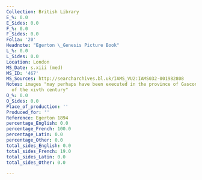```yaml
---
Collection: British Library
E_%: 0.0
E_Sides: 0.0
F_%: 0.0
F_Sides: 0.0
Folia: '20'
Headnote: "Egerton \_Genesis Picture Book"
L_%: 0.0
L_Sides: 0.0
Location: London
MS_Date: s.xiii (med)
MS_ID: '467'
MS_Sources: http://searcharchives.bl.uk/IAMS_VU2:IAMS032-001982808
Notes: images "may perhaps have been executed in the province of Gascony, at the beginning
  of the xivth century"
O_%: 0.0
O_Sides: 0.0
Place_of_production: ''
Produced_for: ''
Reference: Egerton 1894
percentage_English: 0.0
percentage_French: 100.0
percentage_Latin: 0.0
percentage_Other: 0.0
total_sides_English: 0.0
total_sides_French: 19.0
total_sides_Latin: 0.0
total_sides_Other: 0.0

---
```

